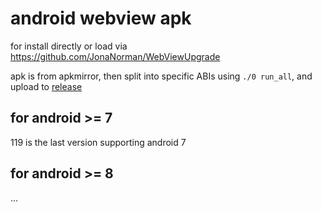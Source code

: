# android webview apk

for install directly or load via https://github.com/JonaNorman/WebViewUpgrade

apk is from apkmirror, then split into specific ABIs using `./0 run_all`, and upload to [release](https://github.com/tkkcc/android_webview_apk/releases/tag/v0.0.1)

## for android >= 7

119 is the last version supporting android 7

## for android >= 8

...
